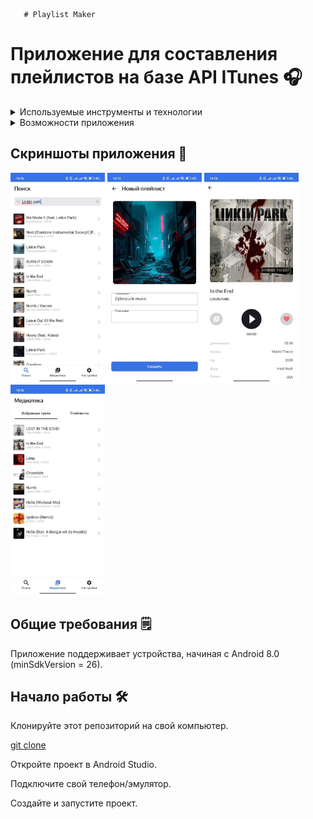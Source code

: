        # Playlist Maker

# Приложение для составления плейлистов на базе API ITunes 🎧

<details>
<summary>Используемые инструменты и технологии</summary>

| Технологии      | Технологии                   |
|-----------------|------------------------------|
| MVVM            | Kotlin Coroutines            |
| Single Activity | Fragment                     |
| Koin            | Room                         |
| Retrofit2       | SafeArgs                     |
| ViewPager2      | MediaPlayer                  |
| RecyclerView    | SharedPreferences            |
| Gson            | BottomNavigationView         |
| LiveData        | Jetpack Navigation Component |

</details>

<details>
<summary>Возможности приложения</summary>

| Возможности                            |
|----------------------------------------|
| Создание/удаление плейлистов           |
| Поиск треков                           |
| Сохранение/удаление истории поиска     |
| Прослушивание превью треков            | 
| Добавление/удаление треков в плейлисты |
| Изменение темы приложения              |
| Прослышивание превью трека             | 

</details>

## Скриншоты приложения 📱

<img src="https://github.com/SvitlanaFilippova/PlaylistMaker/blob/093d4aa545fa10a81be2dcf242c5e889ff8ba5fb/app/docs/screenshots/1.jpg?raw=true" width="30%" height="30%"> <img src="https://github.com/SvitlanaFilippova/PlaylistMaker/blob/093d4aa545fa10a81be2dcf242c5e889ff8ba5fb/app/docs/screenshots/2.jpg?raw=true" width="30%" height="30%">
<img src="https://github.com/SvitlanaFilippova/PlaylistMaker/blob/093d4aa545fa10a81be2dcf242c5e889ff8ba5fb/app/docs/screenshots/3.jpg?raw=true" width="30%" height="30%"> <img src="https://github.com/SvitlanaFilippova/PlaylistMaker/blob/093d4aa545fa10a81be2dcf242c5e889ff8ba5fb/app/docs/screenshots/4.jpg?raw=true" width="30%" height="30%">

## Общие требования 🗒️

Приложение поддерживает устройства, начиная с Android 8.0 (minSdkVersion = 26).

## Начало работы 🛠️

Клонируйте этот репозиторий на свой компьютер.

[git clone](https://github.com/kawunus/hamster-hunter-android)

Откройте проект в Android Studio.

Подключите свой телефон/эмулятор.

Создайте и запустите проект.
